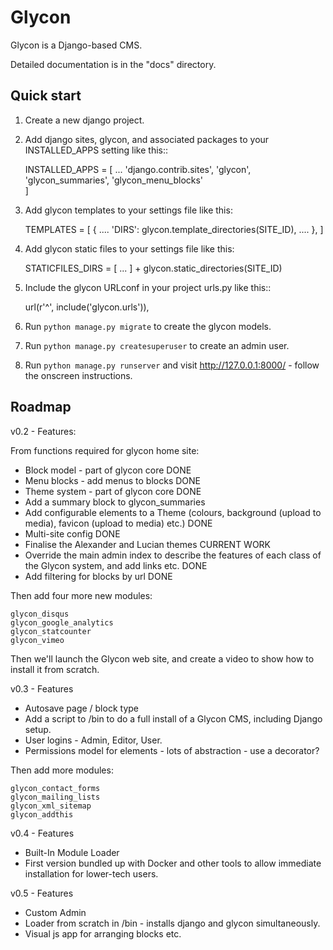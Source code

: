 Glycon
======

Glycon is a Django-based CMS.

Detailed documentation is in the "docs" directory.

Quick start
-----------

1. Create a new django project.

2. Add django sites, glycon, and associated packages to your INSTALLED_APPS setting like this::

    INSTALLED_APPS = [
        ...
        'django.contrib.sites',
        'glycon',
        'glycon_summaries',
        'glycon_menu_blocks'       
    ]
    
3. Add glycon templates to your settings file like this:

    TEMPLATES = [
        {
            ....
            'DIRS': glycon.template_directories(SITE_ID),
            ....
        },
    ]

4. Add glycon static files to your settings file like this:

    STATICFILES_DIRS = [
                        ...
                       ] + glycon.static_directories(SITE_ID)
    

5. Include the glycon URLconf in your project urls.py like this::

    url(r'^', include('glycon.urls')),

6. Run `python manage.py migrate` to create the glycon models.

7. Run `python manage.py createsuperuser` to create an admin user.

8. Run `python manage.py runserver` and visit http://127.0.0.1:8000/ - follow the onscreen instructions.


Roadmap
-------

v0.2 - Features:

From functions required for glycon home site:
		
* Block model - part of glycon core DONE
* Menu blocks - add menus to blocks DONE
* Theme system - part of glycon core DONE
* Add a summary block to glycon_summaries
* Add configurable elements to a Theme (colours, background (upload to media), favicon (upload to media) etc.) DONE
* Multi-site config DONE
* Finalise the Alexander and Lucian themes CURRENT WORK
* Override the main admin index to describe the features of each class of the Glycon system, and add links etc. DONE
* Add filtering for blocks by url DONE

Then add four more new modules:

	glycon_disqus
	glycon_google_analytics
	glycon_statcounter
	glycon_vimeo

Then we'll launch the Glycon web site, and create a video to show how to install it from scratch.

v0.3 - Features

* Autosave page / block type
* Add a script to /bin to do a full install of a Glycon CMS, including Django setup. 
* User logins - Admin, Editor, User.
* Permissions model for elements - lots of abstraction - use a decorator?

Then add more modules:

	glycon_contact_forms
	glycon_mailing_lists
	glycon_xml_sitemap
	glycon_addthis

v0.4 - Features

* Built-In Module Loader
* First version bundled up with Docker and other tools to allow immediate installation for lower-tech users.

v0.5 - Features

* Custom Admin
* Loader from scratch in /bin - installs django and glycon simultaneously.
* Visual js app for arranging blocks etc.
